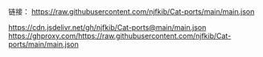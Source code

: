 链接：
https://raw.githubusercontent.com/njfkib/Cat-ports/main/main.json

https://cdn.jsdelivr.net/gh/njfkib/Cat-ports@main/main.json
https://ghproxy.com/https://raw.githubusercontent.com/njfkib/Cat-ports/main/main.json
